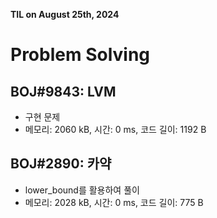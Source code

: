 **TIL on August 25th, 2024**

# Problem Solving
## BOJ#9843: LVM
* 구현 문제
* 메모리: 2060 kB, 시간: 0 ms, 코드 길이: 1192 B

## BOJ#2890: 카약
* lower_bound를 활용하여 풀이
* 메모리: 2028 kB, 시간: 0 ms, 코드 길이: 775 B
